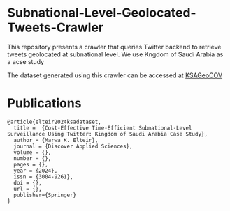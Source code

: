 # Subnational-Level-Geolocated-Tweets-Crawler
This repository presents a crawler that queries Twitter backend to retrieve tweets geolocated at subnational level.  We use Kngdom of Saudi Arabia as a acse study

The dataset generated using this crawler can be accessed at [KSAGeoCOV](https://kaggle.com/datasets/5e2c333e22d6edca5ee813c84c964e00d682c4aabb3e04b53f85156ba1c52cc6)

# Publications
    @article{elteir2024ksadataset,  
      title =  {Cost-Effective Time-Efficient Subnational-Level Surveillance Using Twitter: Kingdom of Saudi Arabia Case Study},    
      author = {Marwa K. Elteir},
      journal = {Discover Applied Sciences},
      volume = {},
      number = {},
      pages = {},
      year = {2024},
      issn = {3004-9261},
      doi = {},
      url = {},
      publisher={Springer}
    }
